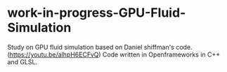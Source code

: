 # work-in-progress-GPU-Fluid-Simulation
Study on GPU fluid simulation based on Daniel shiffman's code. (https://youtu.be/alhpH6ECFvQ)
Code written in Openframeworks in C++ and GLSL.
